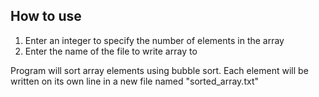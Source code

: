 ## How to use
1. Enter an integer to specify the number of elements in the array
2. Enter the name of the file to write array to
   
Program will sort array elements using bubble sort. Each element will be written on its own line in a new file named "sorted_array.txt"
